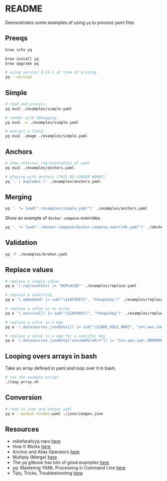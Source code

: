 # README

Demonstrates some examples of using `yq` to process yaml files  

## Preeqs

```sh
brew info yq

brew install yq
brew upgrade yq

# using version 4.34.1 at time of writing
yq --version 
```

## Simple

```sh
# read and process
yq eval ./examples/simple.yaml 

# render with debugging 
yq eval -v ./examples/simple.yaml   

# extract a field
yq eval .image ./examples/simple.yaml 
```

## Anchors

```sh
# show internal representation of yaml
yq eval ./examples/anchors.yaml

# playing with anchors (THIS NO LONGER WORKS)
yq '. | explode(.)' ./examples/anchors.yaml  
```

## Merging

```sh
yq '. *= load("./examples/simple.yaml")' ./examples/anchors.yaml
```

Show an example of `docker compose` overrides.  

```sh
yq '. *= load("./docker-compose/docker-compose.override.yaml")' ./docker-compose/docker-compose.yaml
```

## Validation

```sh
yq -P ./examples/broken.yaml                
```

## Replace values

```sh
# replace a simple value
yq e '(.replacethis) |= "REPLACED"' ./examples/replace.yaml

# replace a substring
yq e '(.embedded) |= sub("\${APIKEY}", "theapikey")' ./examples/replace.yaml

# replace a value in an array
yq e '(.service[]) |= sub("\${APIKEY}", "theapikey")' ./examples/replace.yaml

# replace a value in a map
yq e '(.datasources.jsonData[]) |= sub("\${AWS_ROLE_ARN}", "arn:aws:iam::0000000000000:role/myrole")' ./examples/replace.yaml

# replace a value in a map for a specific key
yq e '(.datasources.jsonData["assumeRoleArn"]) |= "arn:aws:iam::0000000000000:role/myrole"' ./examples/replace.yaml
```

## Looping overs arrays in bash

Take an array defined in yaml and loop over it in bash.

```sh
# run the example script
./loop_array.sh
```

## Conversion

```sh
# read in json and output yaml
yq e --output-format=yaml ./json/images.json   
```

## Resources

* mikefarah/yq repo [here](https://github.com/mikefarah/yq)
* How It Works [here](https://mikefarah.gitbook.io/yq/how-it-works)
* Anchor and Alias Operators [here](https://mikefarah.gitbook.io/yq/operators/anchor-and-alias-operators)
* Multiply (Merge) [here](https://mikefarah.gitbook.io/yq/operators/multiply-merge)
* The yq gitbook has lots of good examples [here](https://mikefarah.gitbook.io/yq/upgrading-from-v3)
* yq: Mastering YAML Processing in Command Line [here](https://towardsdatascience.com/yq-mastering-yaml-processing-in-command-line-e1ff5ebc0823)
* Tips, Tricks, Troubleshooting [here](https://mikefarah.gitbook.io/yq/usage/tips-and-tricks)  
